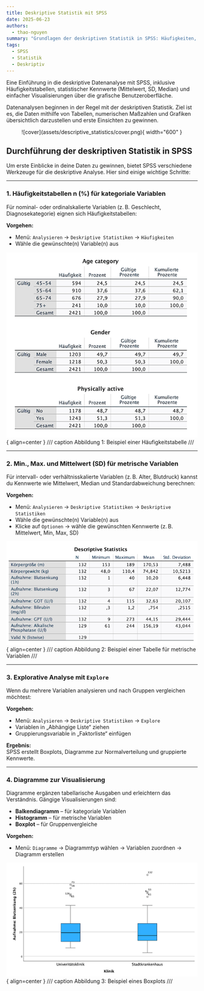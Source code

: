 ```yaml
---
title: Deskriptive Statistik mit SPSS
date: 2025-06-23
authors:
  - thao-nguyen
summary: "Grundlagen der deskriptiven Statistik in SPSS: Häufigkeiten, Kennwerte und Diagramme."
tags:
  - SPSS
  - Statistik
  - Deskriptiv
---
```


Eine Einführung in die deskriptive Datenanalyse mit SPSS, inklusive Häufigkeitstabellen, statistischer Kennwerte (Mittelwert, SD, Median) und einfacher Visualisierungen über die grafische Benutzeroberfläche.

Datenanalysen beginnen in der Regel mit der deskriptiven Statistik. Ziel ist es, die Daten mithilfe von Tabellen, numerischen Maßzahlen und Grafiken übersichtlich darzustellen und erste Einsichten zu gewinnen.

<figure markdown="span">
  ![cover](assets/descriptive_statistics/cover.png){ width="600" }
</figure>


<!-- more -->

## Durchführung der deskriptiven Statistik in SPSS

Um erste Einblicke in deine Daten zu gewinnen, bietet SPSS verschiedene Werkzeuge für die deskriptive Analyse. Hier sind einige wichtige Schritte:

---

### 1. Häufigkeitstabellen n (%) für kategoriale Variablen

Für nominal- oder ordinalskalierte Variablen (z. B. Geschlecht, Diagnosekategorie) eignen sich Häufigkeitstabellen:

**Vorgehen:**
- Menü: `Analysieren` → `Deskriptive Statistiken` → `Häufigkeiten`
- Wähle die gewünschte(n) Variable(n) aus

![Häufigkeitstabelle](assets/descriptive_statistics/haeufigkeit.png){ align=center }
/// caption
Abbildung 1: Beispiel einer Häufigkeitstabelle
///

---

### 2. Min., Max. und Mittelwert (SD) für metrische Variablen

Für intervall- oder verhältnisskalierte Variablen (z. B. Alter, Blutdruck) kannst du Kennwerte wie Mittelwert, Median und Standardabweichung berechnen:

**Vorgehen:**
- Menü: `Analysieren` → `Deskriptive Statistiken` → `Deskriptive Statistiken`
- Wähle die gewünschte(n) Variable(n) aus
- Klicke auf `Optionen` → wähle die gewünschten Kennwerte (z. B. Mittelwert, Min, Max, SD)

![Metriktabelle](assets/descriptive_statistics/metric_table.png){ align=center }
/// caption
Abbildung 2: Beispiel einer Tabelle für metrische Variablen
///

---

### 3. Explorative Analyse mit `Explore`

Wenn du mehrere Variablen analysieren und nach Gruppen vergleichen möchtest:

**Vorgehen:**
- Menü: `Analysieren` → `Deskriptive Statistiken` → `Explore`
- Variablen in „Abhängige Liste“ ziehen
- Gruppierungsvariable in „Faktorliste“ einfügen

**Ergebnis:**  
SPSS erstellt Boxplots, Diagramme zur Normalverteilung und gruppierte Kennwerte.

---

### 4. Diagramme zur Visualisierung

Diagramme ergänzen tabellarische Ausgaben und erleichtern das Verständnis. Gängige Visualisierungen sind:

- **Balkendiagramm** – für kategoriale Variablen  
- **Histogramm** – für metrische Variablen  
- **Boxplot** – für Gruppenvergleiche

**Vorgehen:**
- Menü: `Diagramme` → Diagrammtyp wählen → Variablen zuordnen → Diagramm erstellen

![Boxplot](assets/descriptive_statistics/boxplot.png){ align=center }
/// caption
Abbildung 3: Beispiel eines Boxplots
///
